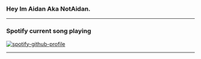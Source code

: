 ### Hey Im Aidan Aka NotAidan.

---

### Spotify current song playing

[![spotify-github-profile](https://spotify-github-profile.vercel.app/api/view?uid=dv50lpdjrcb0zn4paj4bu8c8c&cover_image=true&theme=default)](https://github.com/kittinan/spotify-github-profile)


---
